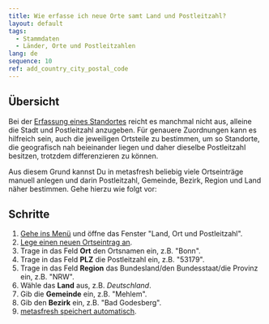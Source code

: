 ```yaml
---
title: Wie erfasse ich neue Orte samt Land und Postleitzahl?
layout: default
tags:
  - Stammdaten
  - Länder, Orte und Postleitzahlen
lang: de
sequence: 10
ref: add_country_city_postal_code
---
```


## Übersicht
Bei der [Erfassung eines Standortes](Adresse_erfassen_Tab) reicht es manchmal nicht aus, alleine die Stadt und Postleitzahl anzugeben. Für genauere Zuordnungen kann es hilfreich sein, auch die jeweiligen Ortsteile zu bestimmen, um so Standorte, die geografisch nah beieinander liegen und daher dieselbe Postleitzahl besitzen, trotzdem differenzieren zu können.

Aus diesem Grund kannst Du in metasfresh beliebig viele Ortseinträge manuell anlegen und darin Postleitzahl, Gemeinde, Bezirk, Region und Land näher bestimmen. Gehe hierzu wie folgt vor:

## Schritte
1. [Gehe ins Menü](Menu) und öffne das Fenster "Land, Ort und Postleitzahl".
1. [Lege einen neuen Ortseintrag an](Neuer_Datensatz_Fenster_Webui).
1. Trage in das Feld **Ort** den Ortsnamen ein, z.B. "Bonn".
1. Trage in das Feld **PLZ** die Postleitzahl ein, z.B. "53179".
1. Trage in das Feld **Region** das Bundesland/den Bundesstaat/die Provinz ein, z.B. "NRW".
1. Wähle das **Land** aus, z.B. *Deutschland*.
1. Gib die **Gemeinde** ein, z.B. "Mehlem".
1. Gib den **Bezirk** ein, z.B. "Bad Godesberg".
1. [metasfresh speichert automatisch](Speicheranzeige).
